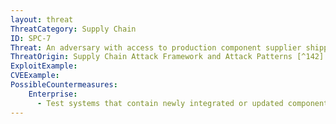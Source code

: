 ```yaml
---
layout: threat
ThreatCategory: Supply Chain
ID: SPC-7
Threat: An adversary with access to production component supplier shipping channels during transfer of system components can substitute a maliciously altered hardware component for a tested and approved component
ThreatOrigin: Supply Chain Attack Framework and Attack Patterns [^142]
ExploitExample:
CVEExample:
PossibleCountermeasures:
    Enterprise:
      - Test systems that contain newly integrated or updated components to detect incorrect function or anomalous behavior prior to production use
---
```

